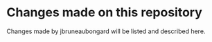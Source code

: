 # Changes made on this repository

Changes made by jbruneaubongard will be listed and described here. 